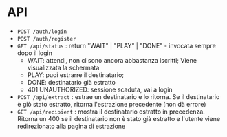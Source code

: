 # API

- `POST /auth/login`
- `POST /auth/register`
- `GET /api/status` : return "WAIT" | "PLAY" | "DONE" - invocata sempre dopo il login
  - WAIT: attendi, non ci sono ancora abbastanza iscritti; Viene visualizzata la schermata
  - PLAY: puoi estrarre il destinatario;
  - DONE: destinatario già estratto
  - 401 UNAUTHORIZED: sessione scaduta, vai a login
- `POST /api/extract` : estrae un destinatario e lo ritorna. Se il destinatario è giò stato estratto, ritorna l'estrazione precedente (non dà errore)
- `GET /api/recipient` : mostra il destinatario estratto in precedenza. Ritorna un 400 se il destinatario non è stato già estratto e l'utente viene redirezionato alla pagina di estrazione
